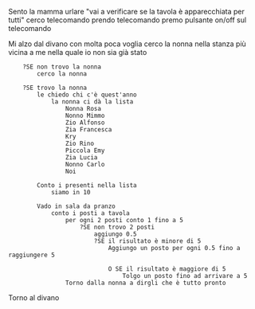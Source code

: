 Sento la mamma urlare "vai a verificare se la tavola è apparecchiata per tutti"
    cerco telecomando
    prendo telecomando 
    premo pulsante on/off sul telecomando

Mi alzo dal divano con molta poca voglia 
    cerco la nonna nella stanza più vicina a me nella quale io non sia già stato

        ?SE non trovo la nonna 
            cerco la nonna

        ?SE trovo la nonna 
            le chiedo chi c'è quest'anno
                la nonna ci dà la lista
                    Nonna Rosa
                    Nonno Mimmo 
                    Zio Alfonso
                    Zia Francesca
                    Kry
                    Zio Rino 
                    Piccola Emy 
                    Zia Lucia 
                    Nonno Carlo
                    Noi

            Conto i presenti nella lista
                siamo in 10

            Vado in sala da pranzo
                conto i posti a tavola
                    per ogni 2 posti conto 1 fino a 5
                        ?SE non trovo 2 posti 
                            aggiungo 0.5
                            ?SE il risultato è minore di 5 
                                Aggiungo un posto per ogni 0.5 fino a raggiungere 5

                                O SE il risultato è maggiore di 5 
                                    Tolgo un posto fino ad arrivare a 5
                    Torno dalla nonna a dirgli che è tutto pronto
Torno al divano